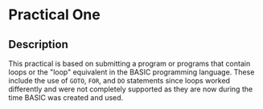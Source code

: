# Practical One

## Description

This practical is based on submitting a program or programs that contain loops
or the "loop" equivalent in the BASIC programming language. These include the use
of `GOTO`, `FOR`, and `DO` statements since loops worked differently and were not
completely supported as they are now during the time BASIC was created and used.
